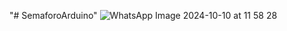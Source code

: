 "# SemaforoArduino" 
![WhatsApp Image 2024-10-10 at 11 58 28](https://github.com/user-attachments/assets/8dba643b-3f8b-42a6-9942-6567e01bd4e1)
